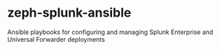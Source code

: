 # zeph-splunk-ansible
Ansible playbooks for configuring and managing Splunk Enterprise and Universal Forwarder deployments 
